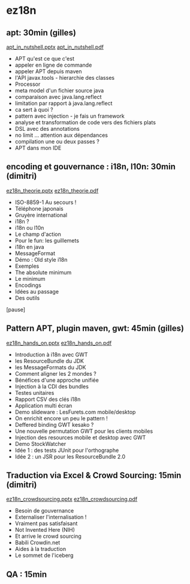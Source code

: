 ez18n
=====

apt: 30min (gilles)
-------------------

[apt_in_nutshell.pptx](https://github.com/dbaeli/ez18n/blob/master/ez18n-slides/apt_in_nutshell.pptx?raw=true "apt_in_nutshell.pptx")
[apt_in_nutshell.pdf](https://github.com/dbaeli/ez18n/blob/master/ez18n-slides/apt_in_nutshell.pdf?raw=true "apt_in_nutshell.pdf")


* APT qu'est ce que c'est
* appeler en ligne de commande
* appeler APT depuis maven
* l'API javax.tools - hierarchie des classes
* Processor
* meta model d'un fichier source java
* comparaison avec java.lang.reflect
* limitation par rapport à java.lang.reflect
* ca sert à quoi ?
* pattern avec injection - je fais un framework
* analyse et transformation de code vers des fichiers plats
* DSL avec des annotations
* no limit ... attention aux dépendances
* compilation une ou deux passes ?
* APT dans mon IDE

encoding et gouvernance : i18n, l10n: 30min (dimitri)
-----------------------------------------------------

[ez18n_theorie.pptx](https://github.com/dbaeli/ez18n/blob/master/ez18n-slides/ez18n_theorie.pptx?raw=true "ez18n_theorie.pptx")
[ez18n_theorie.pdf](https://github.com/dbaeli/ez18n/blob/master/ez18n-slides/ez18n_theorie.pdf?raw=true "ez18n_theorie.pdf")

* ISO-8859-1 Au secours !
* Téléphone japonais
* Gruyère international
* i18n ?
* i18n ou l10n
* Le champ d'action
* Pour le fun: les guillemets
* i18n en java
* MessageFormat
* Démo : Old style i18n
* Exemples
* The absolute minimum
* Le minimum
* Encodings
* Idées au passage
* Des outils

[pause]

Pattern APT, plugin maven, gwt:  45min (gilles)
-----------------------------------------------

[ez18n_hands_on.pptx](https://github.com/dbaeli/ez18n/blob/master/ez18n-slides/ez18n_hands_on.pptx?raw=true "ez18n_hands_on.pptx")
[ez18n_hands_on.pdf](https://github.com/dbaeli/ez18n/blob/master/ez18n-slides/ez18n_hands_on.pdf?raw=true "ez18n_hands_on.pdf")

* Introduction à i18n avec GWT
* les ResourceBundle du JDK
* les MessageFormats du JDK
* Comment aligner les 2 mondes ?
* Bénéfices d'une approche unifiée
* Injection à la CDI des bundles
* Testes unitaires
* Rapport CSV des clés i18n
* Application multi écran
* Demo slideware : LesFurets.com mobile/desktop 
* On enrichit encore un peu le pattern !
* Deffered binding GWT kesako ?
* Une nouvelle permutation GWT pour les clients mobiles
* Injection des resources mobile et desktop avec GWT
* Demo StockWatcher
* Idée 1 : des tests JUnit pour l'orthographe
* Idée 2 : un JSR pour les ResourceBundle 2.0

Traduction via Excel & Crowd Sourcing: 15min (dimitri)
------------------------------------------------------

[ez18n_crowdsourcing.pptx](https://github.com/dbaeli/ez18n/blob/master/ez18n-slides/ez18n_crowdsourcing.pptx?raw=true "ez18n_crowdsourcing.pptx")
[ez18n_crowdsourcing.pdf](https://github.com/dbaeli/ez18n/blob/master/ez18n-slides/ez18n_crowdsourcing.pdf?raw=true "ez18n_crowdsourcing.pdf")

* Besoin de gouvernance
* Externaliser l'internalisation !
* Vraiment pas satisfaisant
* Not Invented Here (NIH)
* Et arrive le crowd sourcing
* Babili Crowdin.net
* Aides à la traduction
* Le sommet de l'iceberg

QA : 15min
----------